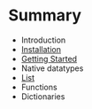 # Summary

* Introduction
* [Installation](installation.md)
* [Getting Started](get_started.md)
* Native datatypes
* [List](list.md)
* Functions
* Dictionaries
